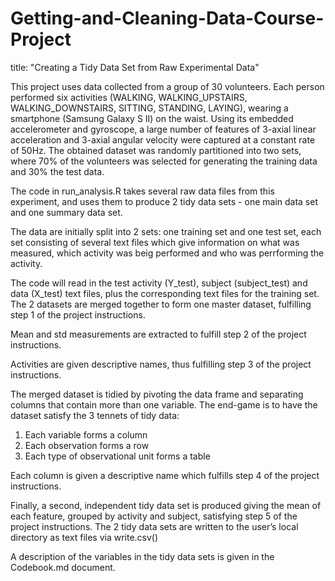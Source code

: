# Getting-and-Cleaning-Data-Course-Project

title: "Creating a Tidy Data Set from Raw Experimental Data"

This project uses data collected from a group of 30 volunteers. Each person performed six activities (WALKING, WALKING_UPSTAIRS, WALKING_DOWNSTAIRS, SITTING, STANDING, LAYING), wearing a smartphone (Samsung Galaxy S II) on the waist.
Using its embedded accelerometer and gyroscope, a large number of features of 3-axial linear acceleration and 3-axial angular velocity were captured at a constant rate of 50Hz. The obtained dataset was randomly partitioned into two sets, where 70% of the volunteers was selected for generating the training data and 30% the test data.

The code in run_analysis.R takes several raw data files from this experiment, and uses them to produce 2 tidy data sets - one main data set and one summary data set.

The data are initially split into 2 sets: one training set and one test set, each set consisting of several text files which give information on what was measured, which activity was beig performed and who was perrforming the activity.

The code will read in the test activity (Y_test), subject (subject_test) and data (X_test) text files, plus the corresponding text files for the training set.
The 2 datasets are merged together to form one master dataset, fulfilling step 1 of the project instructions.

Mean and std measurements are extracted to fulfill step 2 of the project instructions.

Activities are given descriptive names, thus fulfilling step 3 of the project instructions.

The merged dataset is tidied by pivoting the data frame and separating columns that contain more than one variable. The end-game is to have the dataset satisfy the 3 tennets of tidy data:

1) Each variable forms a column
2) Each observation forms a row
3) Each type of observational unit forms a table

Each column is given a descriptive name which fulfills step 4 of the project instructions.

Finally, a second, independent tidy data set is produced giving the mean of each feature, grouped by activity and subject, satisfying step 5 of the project instructions.
The 2 tidy data sets are written to the user’s local directory as text files via write.csv()

A description of the variables in the tidy data sets is given in the Codebook.md document.
